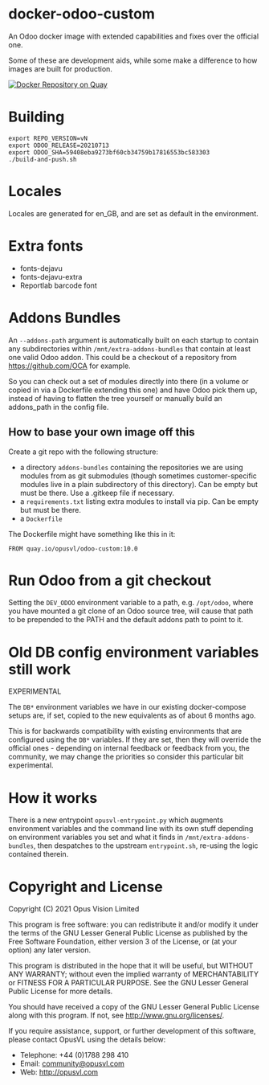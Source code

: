 # docker-odoo-custom
An Odoo docker image with extended capabilities and fixes over the official one.

Some of these are development aids, while some make a difference to how images
are built for production.

[![Docker Repository on Quay](https://quay.io/repository/opusvl/custom-odoo-14/status "Docker Repository on Quay")](https://quay.io/repository/opusvl/custom-odoo-14)

# Building

```!sh
export REPO_VERSION=vN
export ODOO_RELEASE=20210713
export ODOO_SHA=59408eba9273bf60cb34759b17816553bc583303
./build-and-push.sh
```

# Locales

Locales are generated for en_GB, and are set as default in the environment.

# Extra fonts

* fonts-dejavu
* fonts-dejavu-extra
* Reportlab barcode font

# Addons Bundles

An `--addons-path` argument is automatically built on each startup to contain any subdirectories within `/mnt/extra-addons-bundles` that contain at least one valid Odoo addon.  This could be a checkout of a repository from https://github.com/OCA for example.

So you can check out a set of modules directly into there (in a volume or copied in via a Dockerfile extending this one) and have Odoo pick them up, instead of having to flatten the tree yourself or manually build an addons_path in the config file.

## How to base your own image off this

Create a git repo with the following structure:

* a directory `addons-bundles` containing the repositories we are using modules from as git submodules (though sometimes customer-specific modules live in a plain subdirectory of this directory).  Can be empty but must be there.  Use a .gitkeep file if necessary.
* a `requirements.txt` listing extra modules to install via pip.  Can be empty but must be there.
* a `Dockerfile`

The Dockerfile might have something like this in it:

```
FROM quay.io/opusvl/odoo-custom:10.0
```

# Run Odoo from a git checkout

Setting the `DEV_ODOO` environment variable to a path, e.g. `/opt/odoo`, where you have
mounted a git clone of an Odoo source tree, will cause that path to be prepended to the
PATH and the default addons path to point to it.

# Old DB config environment variables still work

EXPERIMENTAL

The `DB*` environment variables we have in our existing docker-compose setups are, if set, copied to the new equivalents as of about 6 months ago.

This is for backwards compatibility with existing environments that are configured using the `DB*` variables.  If they are set, then they will override the official ones - depending on internal feedback or feedback from you, the community, we may change the priorities so consider this particular bit experimental.


# How it works

There is a new entrypoint `opusvl-entrypoint.py` which augments environment variables and the command line with its own stuff depending on environment variables you set and what it finds in `/mnt/extra-addons-bundles`, then despatches to the upstream `entrypoint.sh`, re-using the logic contained therein.


# Copyright and License

Copyright (C) 2021  Opus Vision Limited

This program is free software: you can redistribute it and/or modify
it under the terms of the GNU Lesser General Public License as published by
the Free Software Foundation, either version 3 of the License, or
(at your option) any later version.

This program is distributed in the hope that it will be useful,
but WITHOUT ANY WARRANTY; without even the implied warranty of
MERCHANTABILITY or FITNESS FOR A PARTICULAR PURPOSE.  See the
GNU Lesser General Public License for more details.

You should have received a copy of the GNU Lesser General Public License
along with this program.  If not, see <http://www.gnu.org/licenses/>.

If you require assistance, support, or further development of this
software, please contact OpusVL using the details below:

* Telephone: +44 (0)1788 298 410
* Email: community@opusvl.com
* Web: http://opusvl.com

